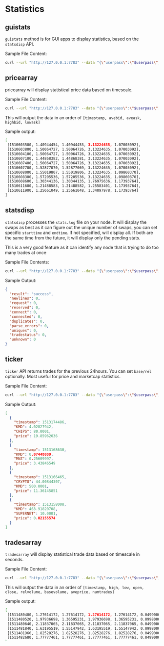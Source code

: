 # Statistics

## guistats

`guistats` method is for GUI apps to display statistics, based on the `statsdisp` API.

Sample File Content:

```bash
curl --url "http://127.0.0.1:7783" --data "{\"userpass\":\"$userpass\",\"method\":\"statsdisp\",\"starttime\":0,\"endtime\":0,\"gui\":\"SimpleUI\"}"
```

## pricearray

pricearray will display statistical price data based on timescale.

Sample File Content:

```bash
curl --url "http://127.0.0.1:7783" --data "{\"userpass\":\"$userpass\",\"method\":\"pricearray\",\"base\":\"REVS\",\"rel\":\"KMD\",\"timescale\":300}"
```

This will output the data in an order of `[timestamp, avebid, aveask, highbid, lowask]`

Sample output:

```bash
[
 [1510603500, 1.40944454, 1.40944453, 3.13224635, 1.07003092],
 [1510603800, 1.50064727, 1.50064726, 3.13224635, 1.07003092],
 [1510604100, 1.50064727, 1.50064726, 3.13224635, 1.07003092],
 [1510607100, 1.44868382, 1.44868381, 3.13224635, 1.07003092],
 [1510607400, 1.50064727, 1.50064726, 3.13224635, 1.07003092],
 [1510607700, 1.52877070, 1.52877069, 3.13224635, 1.07003092],
 [1510608000, 1.55019807, 1.55019806, 3.13224635, 1.09860370],
 [1510608300, 1.57205536, 1.57205536, 3.13224635, 1.09860370],
 [1510608600, 1.30344136, 1.30344135, 1.76975636, 1.17393764],
 [1510611600, 1.21488583, 1.21488582, 1.25583401, 1.17393764],
 [1510611900, 1.25661049, 1.25661048, 1.34097978, 1.17393764]
]
```

## statsdisp

`statsdisp` processes the `stats.log` file on your node. It will display the swaps as best as it can figure out the unique number of swaps, you can set specific `starttime` and `endtime`. If not specified, will display all. If both are the same time from the future, it will display only the pending stats.

This is a very good feature as it can identify any node that is trying to do too many trades at once

Sample File Contents:

```bash
curl --url "http://127.0.0.1:7783" --data "{\"userpass\":\"$userpass\",\"method\":\"statsdisp\",\"starttime\":0,\"endtime\":0}"
```

Sample Output:

```json
{
  "result": "success",
  "newlines": 0,
  "request": 0,
  "reserved": 0,
  "connect": 0,
  "connected": 0,
  "duplicates": 0,
  "parse_errors": 0,
  "uniques": 0,
  "tradestatus": 0,
  "unknown": 0
}
```

## ticker

`ticker` API returns trades for the previous 24hours. You can set `base/rel` optionally. Most useful for price and marketcap statistics.

Sample File Content:

```bash
curl --url "http://127.0.0.1:7783" --data "{\"userpass\":\"$userpass\",\"method\":\"ticker\",\"base\":\"REVS\",\"rel\":\"KMD\"}"
```

Sample Output:

```json
[
  {
    "timestamp": 1513174486,
    "KMD": 4.02827942,
    "CHIPS": 80.0001,
    "price": 19.85962036
  },
  {
    "timestamp": 1513168630,
    "KMD": 0.07448089,
    "MNZ": 0.25609997,
    "price": 3.43846549
  },
  {
    "timestamp": 1513166465,
    "CRYPTO": 44.00844307,
    "KMD": 500.0001,
    "price": 11.36145851
  },
  {
    "timestamp": 1513158008,
    "KMD": 463.91820708,
    "SUPERNET": 10.0001,
    "price": 0.02155574
  }
]
```

## tradesarray

`tradesarray` will display statistical trade data based on timescale in seconds.

Sample File Content:

```bash
curl --url "http://127.0.0.1:7783" --data "{\"userpass\":\"$userpass\",\"method\":\"tradesarray\",\"base\":\"REVS\",\"rel\":\"KMD\",\"timescale\":120}"
```

This will output the data in an order of `[timestamp, high, low, open, close, relvolume, basevolume, aveprice, numtrades]`

Sample output:

```bash
[
 [1511480400, 1.27614172, 1.27614172, 1.27614172, 1.27614172, 0.04990000, 0.03910224, 1.27614172, 1],
 [1511480520, 1.97936698, 1.36595231, 1.97936698, 1.36595231, 0.09980000, 0.06174137, 1.61642024, 2],
 [1511480640, 2.11837065, 2.11837065, 2.11837065, 2.11837065, 0.04990000, 0.02355584, 2.11837065, 1],
 [1511481840, 1.63195519, 1.55147942, 1.63195519, 1.55147942, 0.09980000, 0.06273967, 1.59070011, 2],
 [1511481960, 1.82528276, 1.82528276, 1.82528276, 1.82528276, 0.04990000, 0.02733823, 1.82528276, 1],
 [1511482680, 1.77777461, 1.77777461, 1.77777461, 1.77777461, 0.04990000, 0.02806880, 1.77777461, 1]]
`
```
